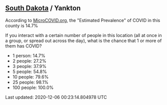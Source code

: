 
## [South Dakota](/united-states/south-dakota) / Yankton

According to [MicroCOVID.org](http://microcovid.org),
the "Estimated Prevalence" of COVID in this county is 14.7%

If you interact with a certain number of people in this location
(all at once in a group, or spread out across the day), what is the chance that
1 or more of them has COVID?

- 1 person: 14.7%
- 2 people: 27.2%
- 3 people: 37.9%
- 5 people: 54.8%
- 10 people: 79.6%
- 25 people: 98.1%
- 100 people: 100.0%

Last updated: 2020-12-06 00:23:14.804978 UTC
